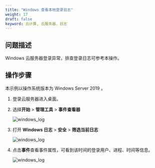 ```yaml
---
title: "Windows 查看本地登录日志"
weight: 17
draft: false
keyword: 云计算, 云服务器，日志
---
```

## 问题描述
Windows 云服务器登录异常，排查登录日志可参考本操作。

## 操作步骤

本示例以操作系统版本为 Windows Server 2019 。

1. 登录云服务器进入桌面。

2. 选择**开始** > **管理工具** > **事件查看器**  

   ![windows_log](/compute/vm/_images/Windows_log2.png)

3. 打开  **Windows 日志** > **安全** > **筛选当前日志** 

   ![windows_log](/compute/vm/_images/Windows_log3.png)

4. 点击**事件**查看事件属性，可看到该时间的登录用户、进程、时间等信息。

   ![windows_log](/compute/vm/_images/Windows_log4.png)
